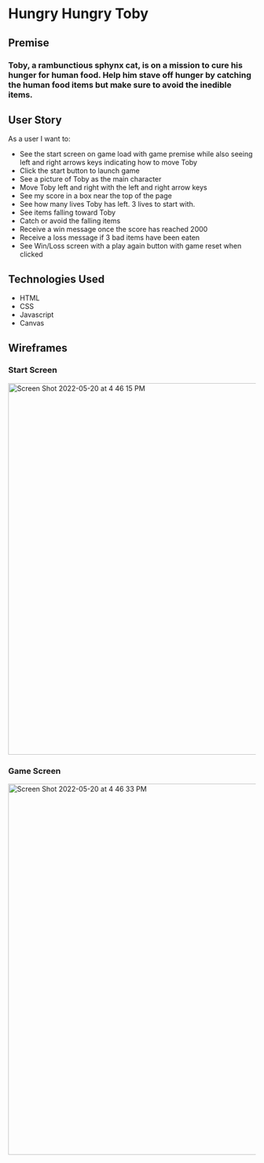 # Hungry Hungry Toby #
## Premise ##
### Toby, a rambunctious sphynx cat, is on a mission to cure his hunger for human food. Help him stave off hunger by catching the human food items but make sure to avoid the inedible items. ###

## User Story ##
As a user I want to:
* See the start screen on game load with game premise while also seeing left and right arrows keys indicating how to move Toby
* Click the start button to launch game
* See a picture of Toby as the main character
* Move Toby left and right with the left and right arrow keys
* See my score in a box near the top of the page
* See how many lives Toby has left. 3 lives to start with.
* See items falling toward Toby
* Catch or avoid the falling items
* Receive a win message once the score has reached 2000
* Receive a loss message if 3 bad items have been eaten
* See Win/Loss screen with a play again button with game reset when clicked

## Technologies Used ##
* HTML
* CSS
* Javascript
* Canvas

## Wireframes ##
### Start Screen ###
<img width="756" alt="Screen Shot 2022-05-20 at 4 46 15 PM" src="https://user-images.githubusercontent.com/82854620/169608471-b3e710c9-734b-4524-b127-26e3c2e98f4b.png">

### Game Screen ### 
<img width="755" alt="Screen Shot 2022-05-20 at 4 46 33 PM" src="https://user-images.githubusercontent.com/82854620/169608485-872245c7-c369-444f-b8cb-1ead66166282.png">
